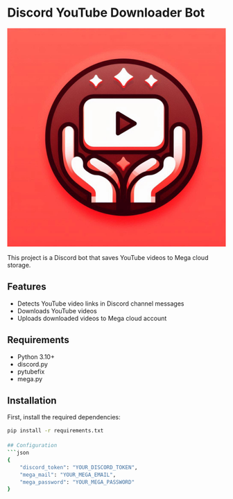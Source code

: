 # Discord YouTube Downloader Bot

![Project Logo](images/logo.png)

This project is a Discord bot that saves YouTube videos to Mega cloud storage.

## Features

- Detects YouTube video links in Discord channel messages
- Downloads YouTube videos
- Uploads downloaded videos to Mega cloud account

## Requirements

- Python 3.10+
- discord.py
- pytubefix
- mega.py

## Installation

First, install the required dependencies:

```sh
pip install -r requirements.txt

## Configuration
```json
{
    "discord_token": "YOUR_DISCORD_TOKEN",
    "mega_mail": "YOUR_MEGA_EMAIL",
    "mega_password": "YOUR_MEGA_PASSWORD"
}

